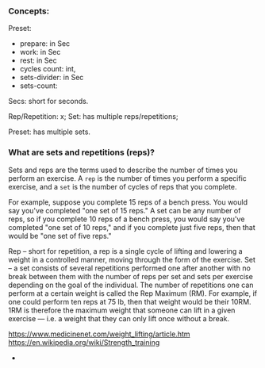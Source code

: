 
### Concepts:
Preset:
- prepare: in Sec
- work: in Sec
- rest: in Sec
- cycles count: int,
- sets-divider: in Sec
- sets-count:

Secs: short for seconds.

Rep/Repetition: x;
Set: has multiple reps/repetitions;

Preset: has multiple sets.


### What are sets and repetitions (reps)?
Sets and reps are the terms used to describe the number of times you perform an exercise.
A `rep` is the number of times you perform a specific exercise, and
a `set` is the number of cycles of reps that you complete.

For example, suppose you complete 15 reps of a bench press. You would say you've completed "one set of 15 reps."
A set can be any number of reps, so if you complete 10 reps of a bench press, you would say you've
completed "one set of 10 reps," and if you complete just five reps, then that would be "one set of five reps."

Rep – short for repetition, a rep is a single cycle of lifting and lowering a weight in a controlled manner, moving
    through the form of the exercise.
Set – a set consists of several repetitions performed one after another with no break between them with the number
    of reps per set and sets per exercise depending on the goal of the individual. The number of repetitions one can
    perform at a certain weight is called the Rep Maximum (RM). For example, if one could perform ten reps at 75 lb,
    then that weight would be their 10RM. 1RM is therefore the maximum weight that someone can lift in a given exercise
    — i.e. a weight that they can only lift once without a break.

https://www.medicinenet.com/weight_lifting/article.htm
https://en.wikipedia.org/wiki/Strength_training

+

